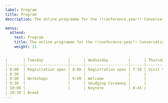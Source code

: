 ```yaml
---
label: Program
title: Program
description: The online programme for the !!conference.year!! Conversational User Interfaces conference.

menus:
  attend:
    text: Program
    title: The online programme for the !!conference.year!! Conversational User Interfaces conference.
    weight: 11


|       | Tuesday           |      | Wednesday         |      | Thursday                   |
|-------|-------------------|------|-------------------|------|----------------------------|
| 8:00  | Registration open | 8:00 | Registration open | 7:30 | Visit to St. Jacobs Market |
| 8:30  |                   |      |                   |      |                            |
| 9:00  | Workshops         | 9:00 | Welcome           |      |                            |
| 9:30  |                   |      | Smudging Ceremony |      |                            |
| 10:00 |                   |      | Keynote           | 9:45 |                            |
| 10:30 | Break 
---
```


